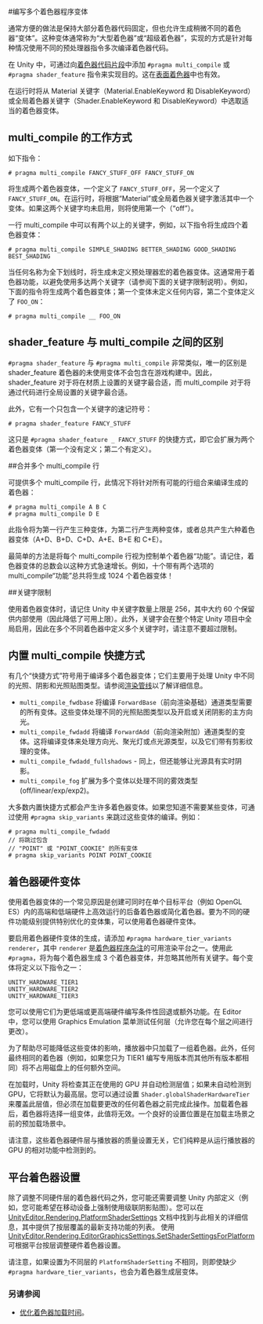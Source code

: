 #编写多个着色器程序变体


通常方便的做法是保持大部分着色器代码固定，但也允许生成稍微不同的着色器“变体”。这种变体通常称为“大型着色器”或“超级着色器”，实现的方式是针对每种情况使用不同的预处理器指令多次编译着色器代码。

在 Unity 中，可通过向[着色器代码片段](SL-ShaderPrograms.html)中添加 `#pragma multi_compile` 或 `#pragma shader_feature` 指令来实现目的。这在[表面着色器](SL-SurfaceShaders.html)中也有效。

在运行时将从 Material 关键字（Material.EnableKeyword 和 DisableKeyword）或全局着色器关键字（Shader.EnableKeyword 和 DisableKeyword）中选取适当的着色器变体。


## multi\_compile 的工作方式

如下指令：

````
# pragma multi_compile FANCY_STUFF_OFF FANCY_STUFF_ON
````

将生成两个着色器变体，一个定义了 `FANCY_STUFF_OFF`，另一个定义了 `FANCY_STUFF_ON`。在运行时，将根据“Material”或全局着色器关键字激活其中一个变体。如果这两个关键字均未启用，则将使用第一个（“off”）。

一行 multi\_compile 中可以有两个以上的关键字，例如，以下指令将生成四个着色器变体：

````
# pragma multi_compile SIMPLE_SHADING BETTER_SHADING GOOD_SHADING BEST_SHADING
````

当任何名称为全下划线时，将生成未定义预处理器宏的着色器变体。这通常用于着色器功能，以避免使用多达两个关键字（请参阅下面的关键字限制说明）。例如，下面的指令将生成两个着色器变体；第一个变体未定义任何内容，第二个变体定义了 `FOO_ON`：

````
# pragma multi_compile __ FOO_ON
````


## shader\_feature 与 multi\_compile 之间的区别

`#pragma shader_feature` 与 `#pragma multi_compile` 非常类似，唯一的区别是 shader\_feature 着色器的未使用变体不会包含在游戏构建中。因此，shader\_feature 对于将在材质上设置的关键字最合适，而 multi\_compile 对于将通过代码进行全局设置的关键字最合适。

此外，它有一个只包含一个关键字的速记符号：

````
# pragma shader_feature FANCY_STUFF
````

这只是 `#pragma shader_feature _ FANCY_STUFF` 的快捷方式，即它会扩展为两个着色器变体（第一个没有定义；第二个有定义）。



##合并多个 multi\_compile 行

可提供多个 multi_compile 行，此情况下将针对所有可能的行组合来编译生成的着色器：

````
# pragma multi_compile A B C
# pragma multi_compile D E
````

此指令将为第一行产生三种变体，为第二行产生两种变体，或者总共产生六种着色器变体（A+D、B+D、C+D、A+E、B+E 和 C+E）。

最简单的方法是将每个 multi\_compile 行视为控制单个着色器“功能”。请记住，着色器变体的总数会以这种方式急速增长。例如，十个带有两个选项的 multi\_compile“功能”总共将生成 1024 个着色器变体！


##关键字限制

使用着色器变体时，请记住 Unity 中关键字数量上限是 256，其中大约 60 个保留供内部使用（因此降低了可用上限）。此外，关键字会在整个特定 Unity 项目中全局启用，因此在多个不同着色器中定义多个关键字时，请注意不要超过限制。


## 内置 multi\_compile 快捷方式

有几个“快捷方式”符号用于编译多个着色器变体；它们主要用于处理 Unity 中不同的光照、阴影和光照贴图类型。请参阅[渲染管线](SL-RenderPipeline.html)以了解详细信息。

* `multi_compile_fwdbase` 将编译 `ForwardBase`（前向渲染基础）通道类型需要的所有变体。这些变体处理不同的光照贴图类型以及开启或关闭阴影的主方向光。
* `multi_compile_fwdadd` 将编译 `ForwardAdd`（前向渲染附加）通道类型的变体。这将编译变体来处理方向光、聚光灯或点光源类型，以及它们带有剪影纹理的变体。
* `multi_compile_fwdadd_fullshadows` - 同上，但还能够让光源具有实时阴影。
* `multi_compile_fog` 扩展为多个变体以处理不同的雾效类型 (off/linear/exp/exp2)。


大多数内置快捷方式都会产生许多着色器变体。如果您知道不需要某些变体，可通过使用 `#pragma skip_variants` 来跳过这些变体的编译。例如：

````
# pragma multi_compile_fwdadd
// 将跳过包含
// "POINT" 或 "POINT_COOKIE" 的所有变体
# pragma skip_variants POINT POINT_COOKIE
````

## 着色器硬件变体

使用着色器变体的一个常见原因是创建可同时在单个目标平台（例如 OpenGL ES）内的高端和低端硬件上高效运行的后备着色器或简化着色器。要为不同的硬件功能级别提供特别优化的变体集，可以使用着色器硬件变体。

要启用着色器硬件变体的生成，请添加 `#pragma hardware_tier_variants renderer`，其中 `renderer` 是[着色器程序杂注](SL-ShaderPrograms.html)的可用渲染平台之一。使用此 `#pragma`，将为每个着色器生成 3 个着色器变体，并忽略其他所有关键字。每个变体将定义以下指令之一：

```
UNITY_HARDWARE_TIER1
UNITY_HARDWARE_TIER2
UNITY_HARDWARE_TIER3
```

您可以使用它们为更低端或更高端硬件编写条件性回退或额外功能。在 Editor 中，您可以使用 Graphics Emulation 菜单测试任何层（允许您在每个层之间进行更改）。

为了帮助尽可能降低这些变体的影响，播放器中只加载了一组着色器。此外，任何最终相同的着色器（例如，如果您只为 TIER1 编写专用版本而其他所有版本都相同）将不占用磁盘上的任何额外空间。

在加载时，Unity 将检查其正在使用的 GPU 并自动检测层值；如果未自动检测到 GPU，它将默认为最高层。您可以通过设置 `Shader.globalShaderHardwareTier` 来覆盖此层值，但必须在加载要更改的任何着色器之前完成此操作。加载着色器后，着色器将选择一组变体，此值将无效。一个良好的设置位置是在加载主场景之前的预加载场景中。

请注意，这些着色器硬件层与播放器的质量设置无关，它们纯粹是从运行播放器的 GPU 的相对功能中检测到的。

## 平台着色器设置

除了调整不同硬件层的着色器代码之外，您可能还需要调整 Unity 内部定义（例如，您可能希望在移动设备上强制使用级联阴影贴图）。您可以在 [UnityEditor.Rendering.PlatformShaderSettings](../ScriptReference/Rendering.PlatformShaderSettings.html) 文档中找到与此相关的详细信息，其中提供了按层覆盖的最新支持功能的列表。
使用 [UnityEditor.Rendering.EditorGraphicsSettings.SetShaderSettingsForPlatform](../ScriptReference/Rendering.EditorGraphicsSettings.SetShaderSettingsForPlatform.html) 可根据平台按层调整硬件着色器设置。

请注意，如果设置为不同层的 `PlatformShaderSetting` 不相同，则即使缺少 `#pragma hardware_tier_variants`，也会为着色器生成层变体。

### 另请参阅

* [优化着色器加载时间](OptimizingShaderLoadTime.html)。
